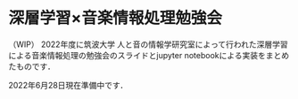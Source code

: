 # 深層学習×音楽情報処理勉強会
（WIP）
2022年度に筑波大学 人と音の情報学研究室によって行われた深層学習による音楽情報処理の勉強会のスライドとjupyter notebookによる実装をまとめたものです．

2022年6月28日現在準備中です．
